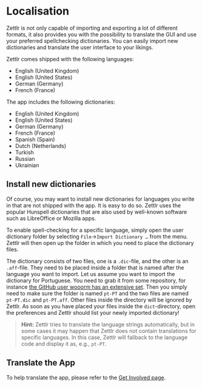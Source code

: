 # Localisation

Zettlr is not only capable of importing and exporting a lot of different formats, it also provides you with the possibility to translate the GUI and use your preferred spellchecking dictionaries. You can easily import new dictionaries and translate the user interface to your likings.

Zettlr comes shipped with the following languages:

- English (United Kingdom)
- English (United States)
- German (Germany)
- French (France)

The app includes the following dictionaries:

- English (United Kingdom)
- English (United States)
- German (Germany)
- French (France)
- Spanish (Spain)
- Dutch (Netherlands)
- Turkish
- Russian
- Ukrainian

## Install new dictionaries

Of course, you may want to install new dictionaries for languages you write in that are not shipped with the app. It is easy to do so. Zettlr uses the popular Hunspell dictionaries that are also used by well-known software such as LibreOffice or Mozilla apps.

To enable spell-checking for a specific language, simply open the user dictionary folder by selecting `File`->`Import Dictionary …` from the menu. Zettlr will then open up the folder in which you need to place the dictionary files.

The dictionary consists of two files, one is a `.dic`-file, and the other is an `.aff`-file. They need to be placed inside a folder that is named after the language you want to import. Let us assume you want to import the dictionary for Portuguese. You need to grab it from some repository, for instance [the GitHub user wooorm has an extensive set](https://github.com/wooorm/dictionaries/tree/master/dictionaries). Then you simply need to make sure the folder is named `pt-PT` and the two files are named `pt-PT.dic` and `pt-PT.aff`. Other files inside the directory will be ignored by Zettlr. As soon as you have placed your files inside the `dict`-directory, open the preferences and Zettlr should list your newly imported dictionary!

> **Hint:** Zettlr tries to translate the language strings automatically, but in some cases it may happen that Zettlr does not contain translations for specific languages. In this case, Zettlr will fallback to the language code and display it as, e.g., `pt-PT`.

## Translate the App

To help translate the app, please refer to the [Get Involved page](../get-involved.md).
